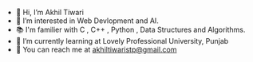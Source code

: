 - 👋 Hi, I’m Akhil Tiwari
- 👀 I’m interested in Web Devlopment and AI.
- 📚 I'm familier  with  C , C++ , Python , Data Structures and Algorithms.
- 🌱 I’m currently learning at Lovely Professional University, Punjab
- 📢 You can reach me at akhiltiwaristp@gmail.com

<!---
akhilTiwari03/akhilTiwari03 is a ✨ special ✨ repository because its `README.md` (this file) appears on your GitHub profile.
You can click the Preview link to take a look at your changes.
--->
